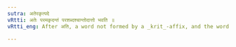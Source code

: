 ```yaml
---
sutra: अतेरकृत्पदे
vRtti: अतेः परमकृदन्तं परशब्दश्चान्तोदात्तो भवति ॥
vRtti_eng: After अति, a word not formed by a _krit_-affix, and the word पद, have acute on the last syllable.

---
```

